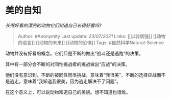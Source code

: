 # 美的自知
*长得好看的漂亮的动物它们知道自己长得好看吗?*

> Author: #Anonymity
Last update: *23/07/2021* 
Links: [[以弱悯强]] [[动物的语言]] [[动物的未来]] [[动物的恐惧]] 
Tags: #自然科学Natural-Science 


 
动物并没有好看的概念。它们只是不断的做出“战斗还是逃跑”的决策。  
  
其中有一部分会不断的对同性挑战者的挑战做出“应战”的决策。  
  
他们没有意识到，不断的被同性同类挑战，意味着“我很美”，不断的选择应战而不是逃走，意味着“我知道我很美，因为逃走解决不了问题”。  
  
在这个意义上，可以说动物知道自己的美貌。想不知道也很难。

